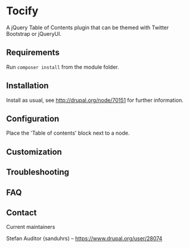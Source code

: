 Tocify
======

A jQuery Table of Contents plugin that can be themed with Twitter Bootstrap or
jQueryUI. 

Requirements
------------

Run `composer install` from the module folder.

Installation
------------

Install as usual, see http://drupal.org/node/70151 for further information.

Configuration
-------------

Place the 'Table of contents' block next to a node.

Customization
-------------

Troubleshooting
---------------

FAQ
---

Contact
-------

Current maintainers

  Stefan Auditor (sanduhrs) – https://www.drupal.org/user/28074
